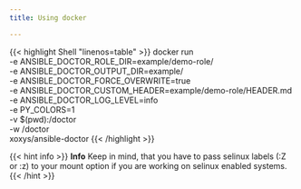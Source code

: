 ```yaml
---
title: Using docker

---
```


{{< highlight Shell "linenos=table" >}}
docker run \
    -e ANSIBLE_DOCTOR_ROLE_DIR=example/demo-role/ \
    -e ANSIBLE_DOCTOR_OUTPUT_DIR=example/ \
    -e ANSIBLE_DOCTOR_FORCE_OVERWRITE=true \
    -e ANSIBLE_DOCTOR_CUSTOM_HEADER=example/demo-role/HEADER.md \
    -e ANSIBLE_DOCTOR_LOG_LEVEL=info \
    -e PY_COLORS=1 \
    -v $(pwd):/doctor \
    -w /doctor \
    xoxys/ansible-doctor
{{< /highlight >}}

{{< hint info >}}
**Info**
Keep in mind, that you have to pass selinux labels (:Z or :z) to your mount option if you are working on selinux enabled systems.
{{< /hint >}}
